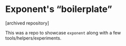 # Exponent's “boilerplate”

[archived repository]

This was a repo to showcase `exponent` along with a few tools/helpers/experiments.
